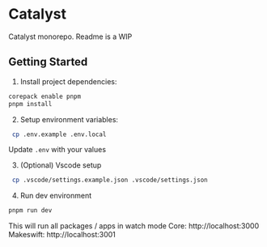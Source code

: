 # Catalyst

Catalyst monorepo. Readme is a WIP

## Getting Started

1. Install project dependencies:

```bash
corepack enable pnpm
pnpm install
```

2. Setup environment variables:

```bash
 cp .env.example .env.local
```

Update `.env` with your values

3. (Optional) Vscode setup
```bash
 cp .vscode/settings.example.json .vscode/settings.json
```

4. Run dev environment

```bash
pnpm run dev
```

This will run all packages / apps in watch mode
Core: http://localhost:3000
Makeswift: http://localhost:3001
